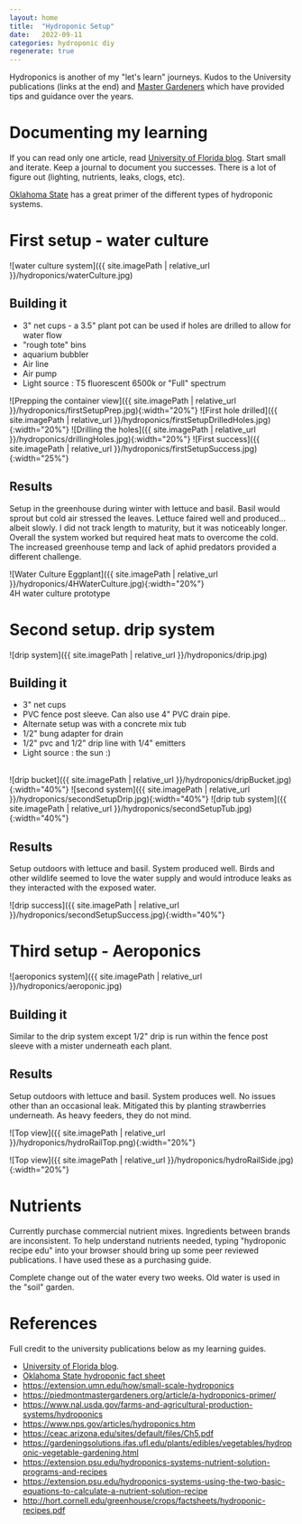 ```yaml
---
layout: home
title:  "Hydroponic Setup"
date:   2022-09-11
categories: hydroponic diy 
regenerate: true
---
```

 
Hydroponics is another of my "let's learn" journeys. Kudos to the University publications (links at the end) and [Master Gardeners](https://en.wikipedia.org/wiki/Master_gardener_program) which have provided tips and guidance over the years.

# Documenting my learning
If you can read only one article, read [University of Florida blog](https://blogs.ifas.ufl.edu/orangeco/2020/04/09/set-it-and-forget-it-hydroponics/).  Start small and iterate.  Keep a journal to document you successes. There is a lot of figure out  (lighting, nutrients, leaks, clogs, etc). 

[Oklahoma State](https://extension.okstate.edu/fact-sheets/hydroponics.html) has a great primer of the different types of hydroponic systems.

# First setup - water culture
 
![water culture system]({{ site.imagePath | relative_url }}/hydroponics/waterCulture.jpg)

## Building it
- 3" net cups - a 3.5" plant pot can be used if holes are drilled to allow for water flow
- "rough tote" bins
- aquarium bubbler
- Air line
- Air pump
- Light source : T5 fluorescent 6500k or "Full" spectrum

 ![Prepping the container view]({{ site.imagePath | relative_url }}/hydroponics/firstSetupPrep.jpg){:width="20%"}
 ![First hole drilled]({{ site.imagePath | relative_url }}/hydroponics/firstSetupDrilledHoles.jpg){:width="20%"}
 ![Drilling the holes]({{ site.imagePath | relative_url }}/hydroponics/drillingHoles.jpg){:width="20%"}
 ![First success]({{ site.imagePath | relative_url }}/hydroponics/firstSetupSuccess.jpg){:width="25%"}

## Results
Setup in the greenhouse during winter with lettuce and basil.   Basil would sprout but cold air stressed the leaves.  Lettuce faired well and produced... albeit slowly.  I did not track length to maturity, but it was noticeably longer.  Overall the system worked but required heat mats to overcome the cold.  The increased greenhouse temp and lack of aphid predators provided a different challenge.<br>

 ![Water Culture Eggplant]({{ site.imagePath | relative_url }}/hydroponics/4HWaterCulture.jpg){:width="20%"}<br>
4H water culture prototype


# Second setup.  drip system
![drip system]({{ site.imagePath | relative_url }}/hydroponics/drip.jpg)

## Building it
- 3" net cups 
- PVC fence post sleeve.  Can also use 4" PVC drain pipe.
- Alternate setup was with a concrete mix tub
- 1/2" bung adapter for drain
- 1/2" pvc and 1/2" drip line with 1/4" emitters
- Light source : the sun :)
<br>
![drip bucket]({{ site.imagePath | relative_url }}/hydroponics/dripBucket.jpg){:width="40%"}
![second system]({{ site.imagePath | relative_url }}/hydroponics/secondSetupDrip.jpg){:width="40%"}
![drip tub system]({{ site.imagePath | relative_url }}/hydroponics/secondSetupTub.jpg){:width="40%"}

## Results
Setup outdoors with lettuce and basil.  System produced well.  Birds and other wildlife seemed to love the water supply and would introduce leaks as they interacted with the exposed water.

![drip success]({{ site.imagePath | relative_url }}/hydroponics/secondSetupSuccess.jpg){:width="40%"}

# Third setup - Aeroponics 
![aeroponics system]({{ site.imagePath | relative_url }}/hydroponics/aeroponic.jpg)

## Building it
Similar to the drip system except 1/2" drip is run within the fence post sleeve with a mister underneath each plant. 

## Results
Setup outdoors with lettuce and basil.  System produces well. No issues other than an occasional leak. Mitigated this by planting strawberries underneath.  As heavy feeders, they do not mind.


 ![Top view]({{ site.imagePath | relative_url }}/hydroponics/hydroRailTop.png){:width="20%"}

 ![Top view]({{ site.imagePath | relative_url }}/hydroponics/hydroRailSide.jpg){:width="20%"}

# Nutrients
Currently purchase commercial nutrient mixes.  Ingredients between brands are inconsistent.  To help understand  nutrients needed, typing "hydroponic recipe edu" into your browser should bring up some peer reviewed publications.  I have used these as a purchasing guide.

Complete change out of the water every two weeks.  Old water is used in the "soil" garden. 

# References
Full credit to the university publications below as my learning guides.

- [University of Florida blog](https://blogs.ifas.ufl.edu/orangeco/2020/04/09/set-it-and-forget-it-hydroponics/).
- [Oklahoma State hydroponic fact sheet](https://extension.okstate.edu/fact-sheets/hydroponics.html)
- https://extension.umn.edu/how/small-scale-hydroponics
- https://piedmontmastergardeners.org/article/a-hydroponics-primer/
- https://www.nal.usda.gov/farms-and-agricultural-production-systems/hydroponics
- https://www.nps.gov/articles/hydroponics.htm
- https://ceac.arizona.edu/sites/default/files/Ch5.pdf
- https://gardeningsolutions.ifas.ufl.edu/plants/edibles/vegetables/hydroponic-vegetable-gardening.html
- https://extension.psu.edu/hydroponics-systems-nutrient-solution-programs-and-recipes
- https://extension.psu.edu/hydroponics-systems-using-the-two-basic-equations-to-calculate-a-nutrient-solution-recipe
- http://hort.cornell.edu/greenhouse/crops/factsheets/hydroponic-recipes.pdf